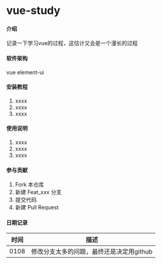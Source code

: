 # vue-study

#### 介绍
记录一下学习vue的过程，这估计又会是一个漫长的过程

#### 软件架构
vue
element-ui


#### 安装教程

1.  xxxx
2.  xxxx
3.  xxxx

#### 使用说明

1.  xxxx
2.  xxxx
3.  xxxx

#### 参与贡献

1.  Fork 本仓库
2.  新建 Feat_xxx 分支
3.  提交代码
4.  新建 Pull Request

#### 日期记录

|时间|描述|
|---|---|
|0108|修改分支太多的问题，最终还是决定用github|

